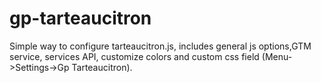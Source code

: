 # gp-tarteaucitron
Simple way to configure tarteaucitron.js, includes general js options,GTM service, services API, customize colors and custom css field (Menu->Settings->Gp Tarteaucitron).
